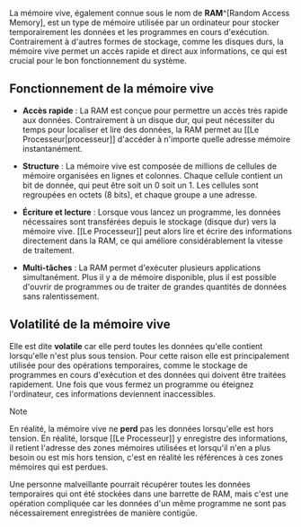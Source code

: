La mémoire vive, également connue sous le nom de **RAM**^[Random Access Memory], est un type de mémoire utilisée par un ordinateur pour stocker temporairement les données et les programmes en cours d'exécution. Contrairement à d'autres formes de stockage, comme les disques durs, la mémoire vive permet un accès rapide et direct aux informations, ce qui est crucial pour le bon fonctionnement du système.

## Fonctionnement de la mémoire vive
- **Accès rapide** : La RAM est conçue pour permettre un accès très rapide aux données. Contrairement à un disque dur, qui peut nécessiter du temps pour localiser et lire des données, la RAM permet au [[Le Processeur|processeur]] d'accéder à n'importe quelle adresse mémoire instantanément.

- **Structure** : La mémoire vive est composée de millions de cellules de mémoire organisées en lignes et colonnes. Chaque cellule contient un bit de donnée, qui peut être soit un 0 soit un 1. Les cellules sont regroupées en octets (8 bits), et chaque groupe a une adresse.

- **Écriture et lecture** : Lorsque vous lancez un programme, les données nécessaires sont transférées depuis le stockage (disque dur) vers la mémoire vive. [[Le Processeur]] peut alors lire et écrire des informations directement dans la RAM, ce qui améliore considérablement la vitesse de traitement.

- **Multi-tâches** : La RAM permet d'exécuter plusieurs applications simultanément. Plus il y a de mémoire disponible, plus il est possible d'ouvrir de programmes ou de traiter de grandes quantités de données sans ralentissement.

## Volatilité de la mémoire vive
Elle est dite **volatile** car elle perd toutes les données qu'elle contient lorsqu'elle n'est plus sous tension. Pour cette raison elle est principalement utilisée pour des opérations temporaires, comme le stockage de programmes en cours d'exécution et des données qui doivent être traitées rapidement. Une fois que vous fermez un programme ou éteignez l'ordinateur, ces informations deviennent inaccessibles.

> [!note]
> En réalité, la mémoire vive ne **perd** pas les données lorsqu'elle est hors tension. En réalité, lorsque [[Le Processeur]] y enregistre des informations, il retient l'adresse des zones mémoires utilisées et lorsqu'il n'en a plus besoin ou est mis hors tension, c'est en réalité les références à ces zones mémoires qui est perdues.
> 
> Une personne malveillante pourrait récupérer toutes les données temporaires qui ont été stockées dans une barrette de RAM, mais c'est une opération compliquée car les données d'un même programme ne sont pas nécessairement enregistrées de manière contigüe.